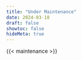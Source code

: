 ```yaml
---
title: "Under Maintenance"
date: 2024-03-18
draft: false
showtoc: false
hideMeta: true
---
```


{{< maintenance >}}
